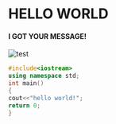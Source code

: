 # HELLO WORLD
#### I GOT YOUR MESSAGE!
![test](https://potaxo.github.io/codespace-myFirstTry/1.391946a1.jpg)

``` c++
#include<iostream>
using namespace std;
int main()
{
cout<<"hello world!";
return 0;
}
```
